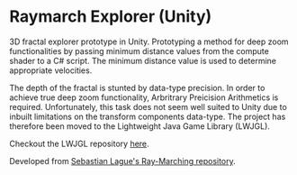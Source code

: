 # Raymarch Explorer (Unity)
3D fractal explorer prototype in Unity. Prototyping a method for deep zoom functionalities by passing minimum distance values from the compute shader to a C# script. The minimum distance value is used to determine appropriate velocities.<br/>

The depth of the fractal is stunted by data-type precision. In order to achieve true deep zoom functionality, Arbritrary Preicision Arithmetics is required. Unfortunately, this task does not seem well suited to Unity due to inbuilt limitations on the transform components data-type. The project has therefore been moved to the Lightweight Java Game Library (LWJGL).<br/>

Checkout the LWJGL repository [here](https://github.com/joebinns/raymarch-explorer-lwjgl).

Developed from [Sebastian Lague's Ray-Marching repository](https://github.com/SebLague/Ray-Marching). 
